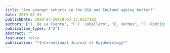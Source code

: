 ```yaml
---
title: "Are younger cohorts in the USA and England ageing better?"
date: 2019-01-01
publishDate: 2020-07-28T19:03:37.032719Z
authors: ["J. De La Fuente", "F.F. Caballero", "E. Verdes", "F. Rodríguez-Artalejo", "M. Cabello", "A. De La Torre-Luque", "A. Sánchez-Niubó", "J. Mar\á Haro", "J.L. Ayuso-Mateos", "S. Chatterji"]
publication_types: ["2"]
abstract: ""
featured: false
publication: "*International Journal of Epidemiology*"
---
```


